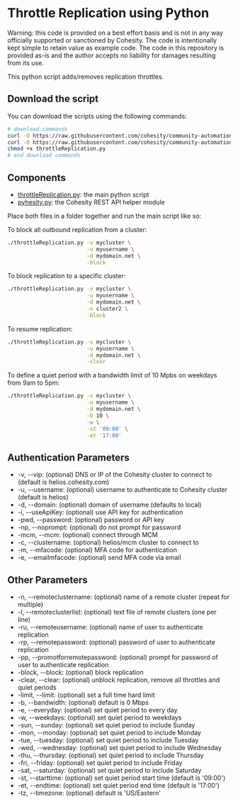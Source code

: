 # Throttle Replication using Python

Warning: this code is provided on a best effort basis and is not in any way officially supported or sanctioned by Cohesity. The code is intentionally kept simple to retain value as example code. The code in this repository is provided as-is and the author accepts no liability for damages resulting from its use.

This python script adds/removes replication throttles.

## Download the script

You can download the scripts using the following commands:

```bash
# download commands
curl -O https://raw.githubusercontent.com/cohesity/community-automation-samples/main/python/throttleReplication/throttleReplication.py
curl -O https://raw.githubusercontent.com/cohesity/community-automation-samples/main/python/pyhesity.py
chmod +x throttleReplication.py
# end download commands
```

## Components

* [throttleReplication.py](https://raw.githubusercontent.com/cohesity/community-automation-samples/main/python/throttleReplication/throttleReplication.py): the main python script
* [pyhesity.py](https://raw.githubusercontent.com/cohesity/community-automation-samples/main/python/pyhesity/pyhesity.py): the Cohesity REST API helper module

Place both files in a folder together and run the main script like so:

To block all outbound replication from a cluster:

```bash
./throttleReplication.py -v mycluster \
                         -u myusername \
                         -d mydomain.net \
                         -block
```

To block replication to a specific cluster:

```bash
./throttleReplication.py -v mycluster \
                         -u myusername \
                         -d mydomain.net \
                         -n cluster2 \
                         -block
```

To resume replication:

```bash
./throttleReplication.py -v mycluster \
                         -u myusername \
                         -d mydomain.net \
                         -clear
```

To define a quiet period with a bandwidth limit of 10 Mpbs on weekdays from 9am to 5pm:

```bash
./throttleReplication.py -v mycluster \
                         -u myusername \
                         -d mydomain.net \
                         -b 10 \
                         -w \
                         -st '09:00' \
                         -et '17:00'
```

## Authentication Parameters

* -v, --vip: (optional) DNS or IP of the Cohesity cluster to connect to (default is helios.cohesity.com)
* -u, --username: (optional) username to authenticate to Cohesity cluster (default is helios)
* -d, --domain: (optional) domain of username (defaults to local)
* -i, --useApiKey: (optional) use API key for authentication
* -pwd, --password: (optional) password or API key
* -np, --noprompt: (optional) do not prompt for password
* -mcm, --mcm: (optional) connect through MCM
* -c, --clustername: (optional) helios/mcm cluster to connect to
* -m, --mfacode: (optional) MFA code for authentication
* -e, --emailmfacode: (optional) send MFA code via email

## Other Parameters

* -n, --remoteclustername: (optional) name of a remote cluster (repeat for multiple)
* -l, --remoteclusterlist: (optional) text file of remote clusters (one per line)
* -ru, --remoteusername: (optional) name of user to authenticate replication
* -rp, --remotepassword: (optional) password of user to authenticate replication
* -pp, --promotforremotepassword: (optional) prompt for password of user to authenticate replication
* -block, --block: (optional) block replication
* -clear, --clear: (optional) unblock replication, remove all throttles and quiet periods
* -limit, --limit: (optional) set a full time hard limit
* -b, --bandwidth: (optional) default is 0 Mbps
* -e, --everyday: (optional) set quiet period to every day
* -w, --weekdays: (optional) set quiet period to weekdays
* -sun, --sunday: (optional) set quiet period to include Sunday
* -mon, --monday: (optional) set quiet period to include Monday
* -tue, --tuesday: (optional) set quiet period to include Tuesday
* -wed, --wednesday: (optional) set quiet period to include Wednesday
* -thu, --thursday: (optional) set quiet period to include Thursday
* -fri, --friday: (optional) set quiet period to include Friday
* -sat, --saturday: (optional) set quiet period to include Saturday
* -st, --starttime: (optional) set quiet period start time (default is '09:00')
* -et, --endtime: (optional) set quiet period end time (default is '17:00')
* -tz, --timezone: (optional) default is 'US/Eastern'
